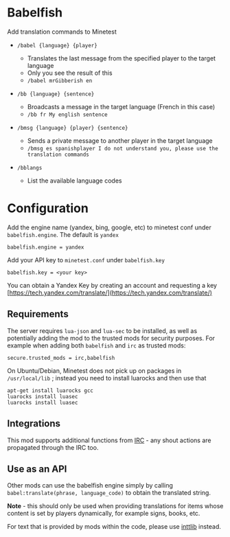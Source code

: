 # Babelfish

Add translation commands to Minetest

* `/babel {language} {player}`
	* Translates the last message from the specified player to the target language
	* Only you see the result of this
	* `/babel mrGibberish en`

* `/bb {language} {sentence}`
	* Broadcasts a message in the target language (French in this case)
	* `/bb fr My english sentence`

* `/bmsg {language} {player} {sentence}`
	* Sends a private message to another player in the target language
	* `/bmsg es spanishplayer I do not understand you, please use the translation commands`

* `/bblangs`
	* List the available language codes

# Configuration

Add the engine name (yandex, bing, google, etc) to minetest conf under `babelfish.engine`. The default is `yandex`

	babelfish.engine = yandex

Add your API key to `minetest.conf` under `babelfish.key`

	babelfish.key = <your key>

You can obtain a Yandex Key by creating an account and requesting a key [https://tech.yandex.com/translate/](https://tech.yandex.com/translate/)

## Requirements

The server requires `lua-json` and `lua-sec` to be installed, as well as potentially adding the mod to the trusted mods for security purposes. For example when adding both `babelfish` and `irc` as trusted mods:

	secure.trusted_mods = irc,babelfish

On Ubuntu/Debian, Minetest does not pick up on packages in `/usr/local/lib` ; instead you need to install luarocks and then use that

	apt-get install luarocks gcc
	luarocks install luasec
	luarocks install luasec

## Integrations

This mod supports additional functions from [IRC](https://github.com/minetest-mods/irc) - any shout actions are propagated through the IRC too.

## Use as an API

Other mods can use the babelfish engine simply by calling `babel:translate(phrase, language_code)` to obtain the translated string.

**Note** - this should only be used when providing translations for items whose content is set by players dynamically, for example signs, books, etc.

For text that is provided by mods within the code, please use [inttlib](https://github.com/minetest-mods/intllib) instead.
